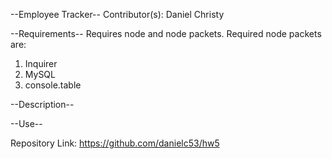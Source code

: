 --Employee Tracker--
Contributor(s): Daniel Christy

--Requirements--
Requires node and node packets.
Required node packets are:
1. Inquirer
2. MySQL
3. console.table

--Description--
 
--Use--




Repository Link: https://github.com/danielc53/hw5